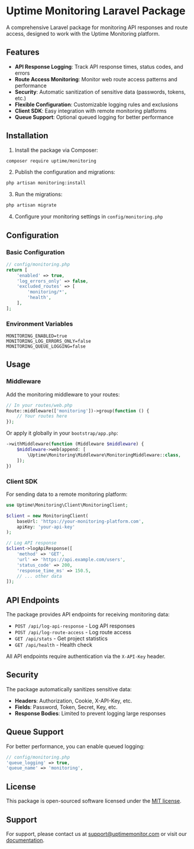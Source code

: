 # Uptime Monitoring Laravel Package

A comprehensive Laravel package for monitoring API responses and route access, designed to work with the Uptime Monitoring platform.

## Features

- **API Response Logging**: Track API response times, status codes, and errors
- **Route Access Monitoring**: Monitor web route access patterns and performance
- **Security**: Automatic sanitization of sensitive data (passwords, tokens, etc.)
- **Flexible Configuration**: Customizable logging rules and exclusions
- **Client SDK**: Easy integration with remote monitoring platforms
- **Queue Support**: Optional queued logging for better performance

## Installation

1. Install the package via Composer:

```bash
composer require uptime/monitoring
```

2. Publish the configuration and migrations:

```bash
php artisan monitoring:install
```

3. Run the migrations:

```bash
php artisan migrate
```

4. Configure your monitoring settings in `config/monitoring.php`

## Configuration

### Basic Configuration

```php
// config/monitoring.php
return [
    'enabled' => true,
    'log_errors_only' => false,
    'excluded_routes' => [
        'monitoring/*',
        'health',
    ],
];
```

### Environment Variables

```env
MONITORING_ENABLED=true
MONITORING_LOG_ERRORS_ONLY=false
MONITORING_QUEUE_LOGGING=false
```

## Usage

### Middleware

Add the monitoring middleware to your routes:

```php
// In your routes/web.php
Route::middleware(['monitoring'])->group(function () {
    // Your routes here
});
```

Or apply it globally in your `bootstrap/app.php`:

```php
->withMiddleware(function (Middleware $middleware) {
    $middleware->web(append: [
        \Uptime\Monitoring\Middleware\MonitoringMiddleware::class,
    ]);
})
```

### Client SDK

For sending data to a remote monitoring platform:

```php
use Uptime\Monitoring\Client\MonitoringClient;

$client = new MonitoringClient(
    baseUrl: 'https://your-monitoring-platform.com',
    apiKey: 'your-api-key'
);

// Log API response
$client->logApiResponse([
    'method' => 'GET',
    'url' => 'https://api.example.com/users',
    'status_code' => 200,
    'response_time_ms' => 150.5,
    // ... other data
]);
```

## API Endpoints

The package provides API endpoints for receiving monitoring data:

- `POST /api/log-api-response` - Log API responses
- `POST /api/log-route-access` - Log route access
- `GET /api/stats` - Get project statistics
- `GET /api/health` - Health check

All API endpoints require authentication via the `X-API-Key` header.

## Security

The package automatically sanitizes sensitive data:

- **Headers**: Authorization, Cookie, X-API-Key, etc.
- **Fields**: Password, Token, Secret, Key, etc.
- **Response Bodies**: Limited to prevent logging large responses

## Queue Support

For better performance, you can enable queued logging:

```php
// config/monitoring.php
'queue_logging' => true,
'queue_name' => 'monitoring',
```

## License

This package is open-sourced software licensed under the [MIT license](https://opensource.org/licenses/MIT).

## Support

For support, please contact us at support@uptimemonitor.com or visit our [documentation](https://your-monitoring-platform.com/documentation).
